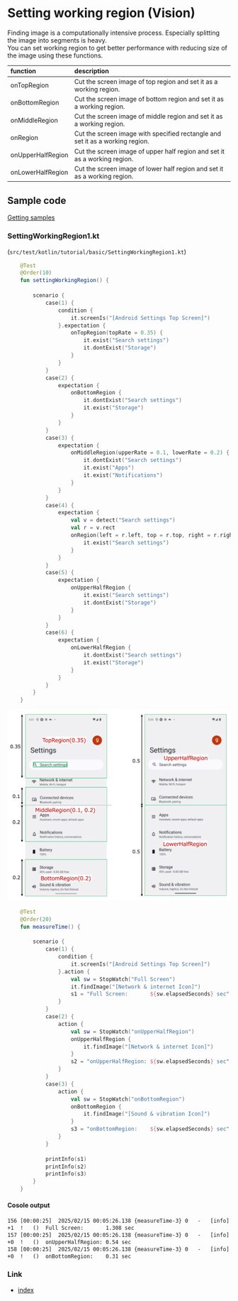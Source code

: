 # Setting working region (Vision)

Finding image is a computationally intensive process. Especially splitting the image into segments is heavy.<br>
You can set working region to get better performance with reducing size of the image using these functions.

| function          | description                                                                   |
|:------------------|:------------------------------------------------------------------------------|
| onTopRegion       | Cut the screen image of top region and set it as a working region.            |
| onBottomRegion    | Cut the screen image of bottom region and set it as a working region.         |
| onMiddleRegion    | Cut the screen image of middle region and set it as a working region.         |
| onRegion          | Cut the screen image with specified rectangle and set it as a working region. |
| onUpperHalfRegion | Cut the screen image of upper half region and set it as a working region.     |
| onLowerHalfRegion | Cut the screen image of lower half region and set it as a working region.     |

## Sample code

[Getting samples](../../../getting_samples.md)

### SettingWorkingRegion1.kt

(`src/test/kotlin/tutorial/basic/SettingWorkingRegion1.kt`)

```kotlin
    @Test
    @Order(10)
    fun settingWorkingRegion() {

        scenario {
            case(1) {
                condition {
                    it.screenIs("[Android Settings Top Screen]")
                }.expectation {
                    onTopRegion(topRate = 0.35) {
                        it.exist("Search settings")
                        it.dontExist("Storage")
                    }
                }
            }
            case(2) {
                expectation {
                    onBottomRegion {
                        it.dontExist("Search settings")
                        it.exist("Storage")
                    }
                }
            }
            case(3) {
                expectation {
                    onMiddleRegion(upperRate = 0.1, lowerRate = 0.2) {
                        it.dontExist("Search settings")
                        it.exist("Apps")
                        it.exist("Notifications")
                    }
                }
            }
            case(4) {
                expectation {
                    val v = detect("Search settings")
                    val r = v.rect
                    onRegion(left = r.left, top = r.top, right = r.right, bottom = r.bottom) {
                        it.exist("Search settings")
                    }
                }
            }
            case(5) {
                expectation {
                    onUpperHalfRegion {
                        it.exist("Search settings")
                        it.dontExist("Storage")
                    }
                }
            }
            case(6) {
                expectation {
                    onLowerHalfRegion {
                        it.dontExist("Search settings")
                        it.exist("Storage")
                    }
                }
            }
        }
    }
```

![](_images/setting_working_region.png)

```kotlin
    @Test
    @Order(20)
    fun measureTime() {

        scenario {
            case(1) {
                condition {
                    it.screenIs("[Android Settings Top Screen]")
                }.action {
                    val sw = StopWatch("Full Screen")
                    it.findImage("[Network & internet Icon]")
                    s1 = "Full Screen:       ${sw.elapsedSeconds} sec"
                }
            }
            case(2) {
                action {
                    val sw = StopWatch("onUpperHalfRegion")
                    onUpperHalfRegion {
                        it.findImage("[Network & internet Icon]")
                    }
                    s2 = "onUpperHalfRegion: ${sw.elapsedSeconds} sec"
                }
            }
            case(3) {
                action {
                    val sw = StopWatch("onBottomRegion")
                    onBottomRegion {
                        it.findImage("[Sound & vibration Icon]")
                    }
                    s3 = "onBottomRegion:    ${sw.elapsedSeconds} sec"
                }
            }

            printInfo(s1)
            printInfo(s2)
            printInfo(s3)
        }
    }
```

#### Cosole output

```
156	[00:00:25]	2025/02/15 00:05:26.138	{measureTime-3}	0	-	[info]	+1	!	()	Full Screen:       1.308 sec
157	[00:00:25]	2025/02/15 00:05:26.138	{measureTime-3}	0	-	[info]	+0	!	()	onUpperHalfRegion: 0.54 sec
158	[00:00:25]	2025/02/15 00:05:26.138	{measureTime-3}	0	-	[info]	+0	!	()	onBottomRegion:    0.31 sec
```

### Link

- [index](../../../../index.md)

